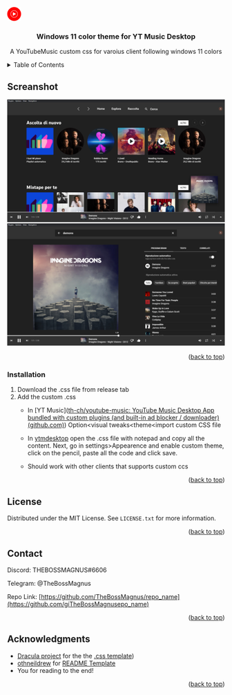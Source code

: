 <img src="https://github.com/TheBossMagnus/YT-Music-Win11Color-Theme/blob/main/Images/youtube-music-logo.png?raw=true">

<h3 align="center">Windows 11 color theme for YT Music Desktop</h3>

<p align="center">
    A YouTubeMusic custom css for varoius client following windows 11 colors
    <br />
</div>

<!-- TABLE OF CONTENTS -->

<details>
  <summary>Table of Contents</summary>
  <ol>
    <li>
      <a href="#about-the-project">Screanshot</a>
    <li><a href="#installation">Installation</a></li>
    <li><a href="#license">License</a></li>
    <li><a href="#contact">Contact</a></li>
    <li><a href="#acknowledgments">Acknowledgments</a></li>
  </ol>
</details>

<!-- ABOUT THE PROJECT -->

## Screanshot
<img src="https://github.com/TheBossMagnus/YT-Music-Win11Color-Theme/blob/main/Images/1.png?raw=true">
<img src="https://github.com/TheBossMagnus/YT-Music-Win11Color-Theme/blob/main/Images/2.png?raw=true">
     

<p align="right">(<a href="#readme-top">back to top</a>)</p>

### Installation

1. Download the .css file from release tab
2. Add the custom .css 
   - In [YT Music]([th-ch/youtube-music: YouTube Music Desktop App bundled with custom plugins (and built-in ad blocker / downloader) (github.com)](https://github.com/th-ch/youtube-music)) Option<visual tweaks<theme<import custom CSS file
   
   - In [ytmdesktop](https://github.com/ytmdesktop/ytmdesktop) open the .css file with notepad and copy all the content. Next, go in settings>Appearence and enable custom theme, click on the pencil, paste all the code and click save.
   
   - Should work with other clients that supports custom ccs

<p align="right">(<a href="#readme-top">back to top</a>)</p>

<!-- LICENSE -->

## License

Distributed under the MIT License. See `LICENSE.txt` for more information.

<p align="right">(<a href="#readme-top">back to top</a>)</p>

<!-- CONTACT -->

## Contact

Discord: THEBOSSMAGNUS#6606

Telegram: @TheBossMagnus

Repo Link: [https://github.com/TheBossMagnus/repo_name](https://github.com/giTheBossMagnusepo_name)

<p align="right">(<a href="#readme-top">back to top</a>)</p>

<!-- ACKNOWLEDGMENTS -->

## Acknowledgments

* [Dracula project](https://github.com/dracula) for the the [.css template](https://github.com/dracula/youtube-music-desktop))
* [othneildrew](https://github.com/othneildrew) for [README Template](https://github.com/othneildrew/Best-README-Template)
* You for reading to the end!

<p align="right">(<a href="#readme-top">back to top</a>)</p>

<!-- MARKDOWN LINKS & IMAGES -->

<!-- https://www.markdownguide.org/basic-syntax/#reference-style-links -->
